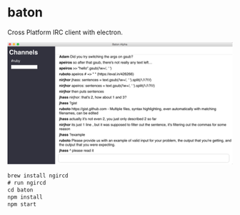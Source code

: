 # baton
Cross Platform IRC client with electron.

![screenshot](static/example-ui.png)


```
brew install ngircd
# run ngircd
cd baton
npm install
npm start
```
